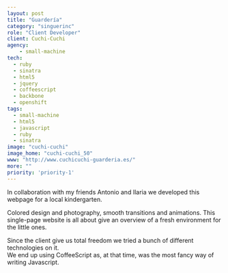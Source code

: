 ```yaml
---
layout: post
title: "Guardería"
category: "singuerinc"
role: "Client Developer"
client: Cuchi-Cuchi
agency:
    - small-machine
tech:
  - ruby
  - sinatra
  - html5
  - jquery
  - coffeescript
  - backbone
  - openshift
tags:
  - small-machine
  - html5
  - javascript
  - ruby
  - sinatra
image: "cuchi-cuchi"
image_home: "cuchi-cuchi_50"
www: "http://www.cuchicuchi-guarderia.es/"
more: ""
priority: 'priority-1'
---
```


In collaboration with my friends Antonio and Ilaria we developed this webpage for a local kindergarten.

Colored design and photography, smooth transitions and animations. This single-page website is all about give an overview of a fresh environment for the little ones.

Since the client give us total freedom we tried a bunch of different technologies on it.  
We end up using CoffeeScript as, at that time, was the most fancy way of writing Javascript.
